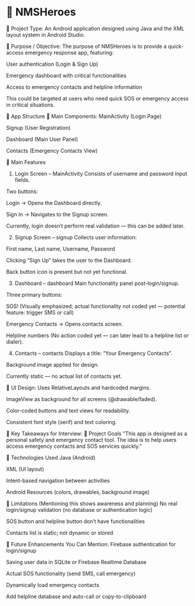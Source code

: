 # 🔷 NMSHeroes

📱 Project Type:
An Android application designed using Java and the XML layout system in Android Studio.

🎯 Purpose / Objective:
The purpose of NMSHeroes is to provide a quick-access emergency response app, featuring:

User authentication (Login & Sign Up)

Emergency dashboard with critical functionalities

Access to emergency contacts and helpline information

This could be targeted at users who need quick SOS or emergency access in critical situations.

📁 App Structure
🔹 Main Components:
MainActivity (Login Page)

Signup (User Registration)

Dashboard (Main User Panel)

Contacts (Emergency Contacts View)

🔹 Main Features
1. Login Screen – MainActivity
Consists of username and password input fields.

Two buttons:

Login → Opens the Dashboard directly.

Sign In → Navigates to the Signup screen.

Currently, login doesn’t perform real validation — this can be added later.

2. Signup Screen – signup
Collects user information:

First name, Last name, Username, Password

Clicking “Sign Up” takes the user to the Dashboard.

Back button icon is present but not yet functional.

3. Dashboard – dashboard
Main functionality panel post-login/signup.

Three primary buttons:

SOS! (Visually emphasized; actual functionality not coded yet — potential feature: trigger SMS or call)

Emergency Contacts → Opens contacts screen.

Helpline numbers (No action coded yet — can later lead to a helpline list or dialer).

4. Contacts – contacts
Displays a title: “Your Emergency Contacts”.

Background image applied for design.

Currently static — no actual list of contacts yet.

🎨 UI Design:
Uses RelativeLayouts and hardcoded margins.

ImageView as background for all screens (@drawable/faded).

Color-coded buttons and text views for readability.

Consistent font style (serif) and text coloring.

🎯 Key Takeaways for Interview:
🔸 Project Goals
"This app is designed as a personal safety and emergency contact tool. The idea is to help users access emergency contacts and SOS services quickly."

🔸 Technologies Used
Java (Android)

XML (UI layout)

Intent-based navigation between activities

Android Resources (colors, drawables, background image)

🔸 Limitations (Mentioning this shows awareness and planning)
No real login/signup validation (no database or authentication logic)

SOS button and helpline button don’t have functionalities

Contacts list is static; not dynamic or stored

🔸 Future Enhancements You Can Mention:
Firebase authentication for login/signup

Saving user data in SQLite or Firebase Realtime Database

Actual SOS functionality (send SMS, call emergency)

Dynamically load emergency contacts

Add helpline database and auto-call or copy-to-clipboard
